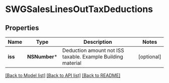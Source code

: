 # SWGSalesLinesOutTaxDeductions

## Properties
Name | Type | Description | Notes
------------ | ------------- | ------------- | -------------
**iss** | **NSNumber*** | Deduction amount not ISS taxable. Example Building material | [optional] 

[[Back to Model list]](../README.md#documentation-for-models) [[Back to API list]](../README.md#documentation-for-api-endpoints) [[Back to README]](../README.md)


